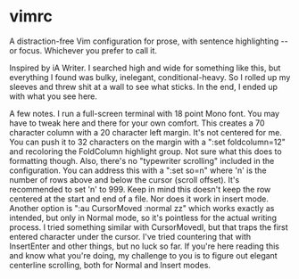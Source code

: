 # vimrc

A distraction-free Vim configuration for prose, with sentence highlighting -- or focus. Whichever you prefer to call it.

Inspired by iA Writer. I searched high and wide for something like this, but everything I found was bulky, inelegant, conditional-heavy. So I rolled up my sleeves and threw shit at a wall to see what sticks. In the end, I ended up with what you see here.

A few notes. I run a full-screen terminal with 18 point Mono font. You may have to tweak here and there for your own comfort. This creates a 70 character column with a 20 character left margin. It's not centered for me. You can push it to 32 characters on the margin with a ":set foldcolumn=12" and recoloring the FoldColumn highlight group. Not sure what this does to formatting though. Also, there's no "typewriter scrolling" included in the configuration. You can address this with a ":set so=n" where 'n' is the number of rows above and below the cursor (scroll offset). It's recommended to set 'n' to 999. Keep in mind this doesn't keep the row centered at the start and end of a file. Nor does it work in insert mode. Another option is ":au CursorMoved <buffer> :normal zz" which works exactly as intended, but only in Normal mode, so it's pointless for the actual writing process. I tried something similar with CursorMovedI, but that traps the first entered character under the cursor. I've tried countering that with InsertEnter and other things, but no luck so far. If you're here reading this and know what you're doing, my challenge to you is to figure out elegant centerline scrolling, both for Normal and Insert modes.
